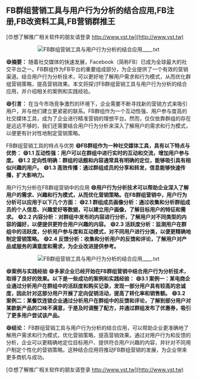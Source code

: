 ## **FB群组营销工具与用户行为分析的结合应用,FB注册,FB改资料工具,FB营销群推王**

[😍想了解推广相关软件的朋友请登录 http://www.vst.tw](http://www.vst.tw)

 <center><img src="https://vst.tw/MP4/tuiguang/png/5.png" alt="FB群组营销工具与用户行为分析的结合应用____.txt"></center>

**😄摘要：**
随着社交媒体的快速发展，Facebook（简称FB）已成为全球最大的社交平台之一。FB群组作为FB平台的重要组成部分，为企业提供了一个有效的营销渠道。结合用户行为分析技术，可以更好地了解用户需求和行为模式，从而优化群组营销策略，提高营销效果。本文将探讨FB群组营销工具与用户行为分析的结合应用，并介绍相关的案例和实践经验。

**😄引言：**
在当今市场竞争激烈的环境下，企业需要不断寻找新的营销方式来吸引用户，并与他们建立更紧密的联系。FB群组作为一个互动性强、用户参与度高的社交媒体工具，成为了企业进行精准营销的理想平台。然而，仅仅依靠群组的存在是远远不够的，我们还需要结合用户行为分析来深入了解用户的需求和行为模式，以便更有针对性地制定营销策略。

FB群组营销工具的特点与优势
**😄FB群组作为一种社交媒体工具，具有以下特点与优势：**
**😄1.1 互动性强：用户可以在群组中进行实时的互动和交流，增加用户参与度。**
**😄1.2 定向性明确：群组的话题和内容通常具有明确的定位，能够吸引具有相似兴趣的用户。**
**😄1.3 高效传播：通过群组成员的分享和转发，信息能够快速传播，扩大影响力。**

用户行为分析在FB群组营销中的应用
**😄用户行为分析技术可以帮助企业深入了解用户的需求、兴趣和行为模式，从而优化营销策略。在FB群组营销中，用户行为分析可以应用于以下几个方面：**
**😄2.1 群组成员画像分析：通过收集和分析群组成员的个人信息、兴趣爱好等数据，可以建立用户画像，了解目标用户的特征和需求。**
**😄2.2 内容分析：对群组中发布的内容进行分析，了解用户对不同类型的内容的偏好，以便提供更符合用户兴趣的内容。**
**😄2.3 活跃度分析：监测用户在群组中的活跃度，分析用户参与度和互动模式，对不同用户进行分类，以便更精确地制定营销策略。**
**😄2.4 反馈分析：收集和分析用户的反馈和评论，了解用户对产品或服务的满意度和需求，为企业改进提供参考。**

 <center><img src="https://vst.tw/MP4/tuiguang/png/3.png" alt="FB群组营销工具与用户行为分析的结合应用____.txt"></center>

**😄案例与实践经验**
**😄多家企业已经开始在FB群组营销中结合用户行为分析技术，取得了良好的效果。以下是一些成功的案例和实践经验：**
**😄3.1 案例一：某电商企业通过分析用户在群组中的活跃度和购买记录，发现一部分用户具有较高的忠诚度，因此针对这部分用户开展了定向促销活动，提高了转化率和销售额。**
**😄3.2 案例二：某餐饮连锁企业通过分析用户在群组中的反馈和评论，了解到部分用户对某款新产品的口味不满意，于是及时调整了配方，并通过群组发布了优惠券，吸引了更多用户尝试该产品。**

**😄结论：**
FB群组营销工具与用户行为分析的结合应用，可以帮助企业更准确地了解用户需求和行为模式，优化营销策略，提高营销效果。通过对用户行为和反馈的分析，企业可以更精确地定位目标用户、提供符合用户兴趣的内容，并针对不同用户制定个性化的营销策略。这种结合应用将推动FB群组营销的发展，为企业带来更多商机与成功。

[😍想了解推广相关软件的朋友请登录 http://www.vst.tw](http://www.vst.tw)




